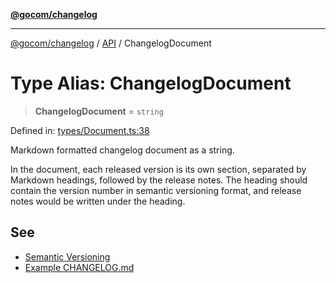 [**@gocom/changelog**](../README.md)

***

[@gocom/changelog](../README.md) / [API](../Public/API.md) / ChangelogDocument

# Type Alias: ChangelogDocument

> **ChangelogDocument** = `string`

Defined in: [types/Document.ts:38](https://github.com/gocom/changelog/blob/d7610e18677cf5f8af9dd71b6bce7f7fdfcc40fa/src/types/Document.ts#L38)

Markdown formatted changelog document as a string.

In the document, each released version is its own section, separated by Markdown headings, followed by the release
notes. The heading should contain the version number in semantic versioning format, and release notes would be
written under the heading.

## See

 - [Semantic Versioning](https://semver.org/)
 - [Example CHANGELOG.md](https://github.com/gocom/changelog/blob/main/CHANGELOG.md?plain=1)
